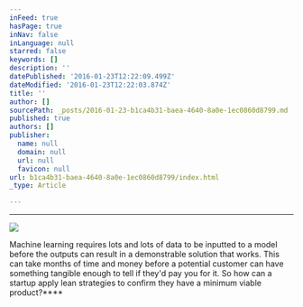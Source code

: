 ```yaml
---
inFeed: true
hasPage: true
inNav: false
inLanguage: null
starred: false
keywords: []
description: ''
datePublished: '2016-01-23T12:22:09.499Z'
dateModified: '2016-01-23T12:22:03.874Z'
title: ''
author: []
sourcePath: _posts/2016-01-23-b1ca4b31-baea-4640-8a0e-1ec0860d8799.md
published: true
authors: []
publisher:
  name: null
  domain: null
  url: null
  favicon: null
url: b1ca4b31-baea-4640-8a0e-1ec0860d8799/index.html
_type: Article

---
```

****
![](https://s3-us-west-2.amazonaws.com/the-grid-img/p/72ede2a0be230c1d9fac5021c1db5911d50a9f33.jpg)

Machine learning requires lots and lots of data to be inputted to a model before the outputs can result in a demonstrable solution that works. This can take months of time and money before a potential customer can have something tangible enough to tell if they'd pay you for it. So how can a startup apply lean strategies to confirm they have a minimum viable product?****